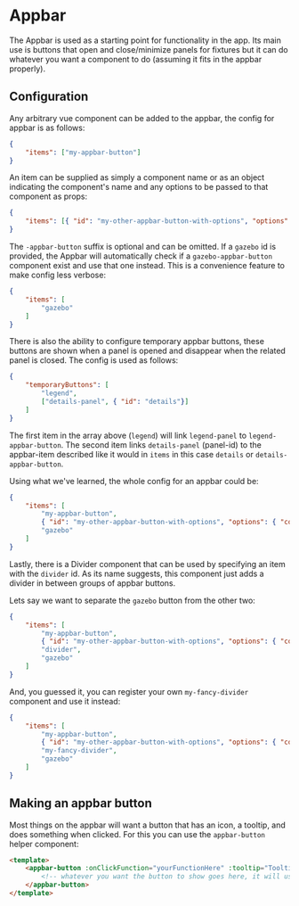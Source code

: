 # Appbar

The Appbar is used as a starting point for functionality in the app. Its main use is buttons that open and close/minimize panels for fixtures but it can do whatever you want a component to do (assuming it fits in the appbar properly).

## Configuration

Any arbitrary vue component can be added to the appbar, the config for appbar is as follows:

```json
{
    "items": ["my-appbar-button"]
}
```

An item can be supplied as simply a component name or as an object indicating the component's name and any options to be passed to that component as props:

```json
{
    "items": [{ "id": "my-other-appbar-button-with-options", "options": { "colour": "red" } }]
}
```

The `-appbar-button` suffix is optional and can be omitted. If a `gazebo` id is provided, the Appbar will automatically check if a `gazebo-appbar-button` component exist and use that one instead. This is a convenience feature to make config less verbose:

```json
{
    "items": [
        "gazebo"
    ]
}
```

There is also the ability to configure temporary appbar buttons, these buttons are shown when a panel is opened and disappear when the related panel is closed. The config is used as follows:

```json
{
    "temporaryButtons": [
        "legend",
        ["details-panel", { "id": "details"}]
    ]
}
```

The first item in the array above (`legend`) will link `legend-panel` to `legend-appbar-button`. The second item links `details-panel` (panel-id) to the appbar-item described like it would in `items` in this case `details` or `details-appbar-button`.

Using what we've learned, the whole config for an appbar could be:

```json
{
    "items": [
        "my-appbar-button",
        { "id": "my-other-appbar-button-with-options", "options": { "colour": "red" } },
        "gazebo"
    ]
}
````

Lastly, there is a Divider component that can be used by specifying an item with the `divider` id. As its name suggests, this component just adds a divider in between groups of appbar buttons.

Lets say we want to separate the `gazebo` button from the other two:

```json
{
    "items": [
        "my-appbar-button",
        { "id": "my-other-appbar-button-with-options", "options": { "colour": "red" } },
        "divider",
        "gazebo"
    ]
}
```

And, you guessed it, you can register your own `my-fancy-divider` component and use it instead:

```json
{
    "items": [
        "my-appbar-button",
        { "id": "my-other-appbar-button-with-options", "options": { "colour": "red" } },
        "my-fancy-divider",
        "gazebo"
    ]
}
```

## Making an appbar button

Most things on the appbar will want a button that has an icon, a tooltip, and does something when clicked. For this you can use the `appbar-button` helper component:

```html
<template>
    <appbar-button :onClickFunction="yourFunctionHere" :tooltip="Tooltip text here, can be a string in 'quotes' or javascript that returns a string">
        <!-- whatever you want the button to show goes here, it will usually be an svg -->
    </appbar-button>
</template>
```
